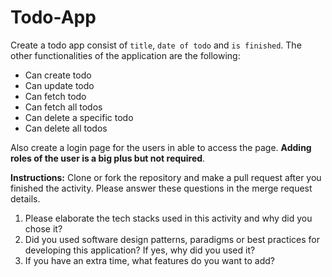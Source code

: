# Todo-App
Create a todo app consist of `title`, `date of todo` and `is finished`.
The other functionalities of the application are the following:

 - Can create todo
 - Can update todo
 - Can fetch todo
 - Can fetch all todos
 - Can delete a specific todo
 - Can delete all todos

Also create a login page for the users in able to access the page. **Adding roles of the user is a big plus but not required**.

**Instructions:**
Clone or fork the repository and make a pull request after you finished the activity. Please answer these questions in the merge request details.

 1. Please elaborate the tech stacks used in this activity and why did you chose it?
 2. Did you used software design patterns, paradigms or best practices for developing this application? If yes, why did you used it?
 3. If you have an extra time, what features do you want to add?
